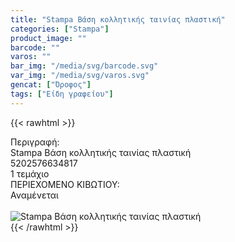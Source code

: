 ```yaml
---
title: "Stampa Βάση κολλητικής ταινίας πλαστική"
categories: ["Stampa"]
product_image: ""
barcode: ""
varos: ""
bar_img: "/media/svg/barcode.svg"
var_img: "/media/svg/varos.svg"
gencat: ["Όροφος"]
tags: ["Είδη γραφείου"]
---
```

{{< rawhtml >}}

<div class="sload654"><div class="product"><div id="sistatika">Περιγραφή:</div><div class="alltext">Stampa Βάση κολλητικής ταινίας πλαστική</div><div id="barcode"><div id="barimage1"></div><span id="bartext">5202576634817</span></div><div id="varos"><div id="temimg"></div><span id="varostext">1 τεμάχιο</span></div><div id="kivotio">ΠΕΡΙΕΧΟΜΕΝΟ ΚΙΒΩΤΙΟΥ:<br>Αναμένεται</div><br><div class="pimg"><img alt="Stampa Βάση κολλητικής ταινίας πλαστική" title="Stampa Βάση κολλητικής ταινίας πλαστική" src="/media/images/stampa-bash-kollhtikhs-tainias-plastikh.jpg"></div></div></div>
{{< /rawhtml >}}


